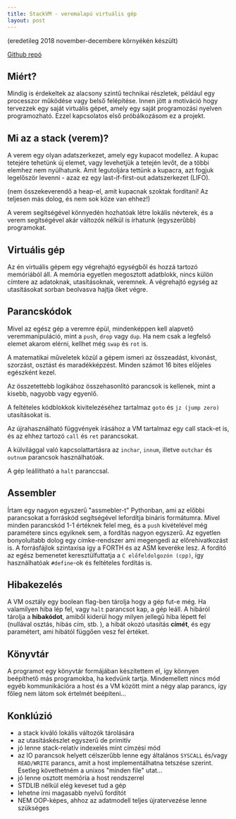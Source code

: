```yaml
---
title: StackVM - veremalapú virtuális gép
layout: post
---
```


(eredetileg 2018 november-decembere környékén készült)

[Github repó](https://github.com/Sasszem/stackvm)

## Miért?

Mindig is érdekeltek az alacsony szintű technikai részletek, például egy processzor működése vagy belső felépítése. Innen jött a motiváció hogy tervezzek egy saját virtuális gépet, amely egy saját programozási nyelven programozható. Ezzel kapcsolatos első próbálkozásom ez a projekt.

## Mi az a stack (verem)?

A verem egy olyan adatszerkezet, amely egy kupacot modellez. A kupac tetejére tehetünk új elemet, vagy levehetjük a tetején levőt, de a többi elemhez nem nyúlhatunk. Amit legutoljára tettünk a kupacra, azt fogjuk legelőször levenni - azaz ez egy last-if-first-out adatszerkezet (LIFO).

(nem összekeverendő a heap-el, amit kupacnak szoktak fordítani! Az teljesen más dolog, és nem sok köze van ehhez!)

A verem segítségével könnyedén hozhatóak létre lokális névterek, és a verem segítségével akár változók nélkül is írhatunk (egyszerűbb) programokat.

## Virtuális gép

Az én virtuális gépem egy végrehajtó egységből és hozzá tartozó memóriából áll. A memória egyetlen megosztott adatblokk, nincs külön címtere az adatoknak, utasításoknak, veremnek. A végrehajtó egység az utasításokat sorban beolvasva hajtja őket végre.

## Parancskódok

Mivel az egész gép a veremre épül, mindenképpen kell alapvető veremmanipuláció, mint a `push`, `drop` vagy `dup`. Ha nem csak a legfelső elemet akarom elérni, kellhet még `swap` és `rot` is.

A matematikai műveletek közül a gépem ismeri az összeadást, kivonást, szorzást, osztást és maradékképzést. Minden számot 16 bites előjeles egészként kezel.

Az összetettebb logikához összehasonlító parancsok is kellenek, mint a kisebb, nagyobb vagy egyenlő.

A feltételes kódblokkok kivitelezéséhez tartalmaz `goto` és `jz (jump zero)` utasításokat is.

Az újrahasználható függvények írásához a VM tartalmaz egy call stack-et is, és az ehhez tartozó `call` és `ret` parancsokat.

A külvilággal való kapcsolattartásra az `inchar`, `innum`, illetve `outchar` és `outnum` parancsok használhatóak.

A gép leállítható a `halt` paranccsal.

## Assembler

Írtam egy nagyon egyszerű "assmebler-t" Pythonban, ami az előbbi parancsokat a forráskód segítségével lefordítja bináris formátumra. Mivel minden parancskód 1-1 értéknek felel meg, és a `push` kivételével még paramétere sincs egyiknek sem, a fordítás nagyon egyszerű. Az egyetlen bonyolultabb dolog egy címke-rendszer ami megengedi az előrehivatkozást is. A forrásfájlok szintaxisa így a FORTH és az ASM keveréke lesz. A fordító az egész bemenetet keresztülfuttatja a `C előfeldolgozón (cpp)`, így használhatóak `#define`-ok és feltételes fordítás is.

## Hibakezelés

A VM osztály egy boolean flag-ben tárolja hogy a gép fut-e még. Ha valamilyen hiba lép fel, vagy `halt` parancsot kap, a gép leáll. A hibáról tárolja a **hibakódot**, amiből kiderül hogy milyen jellegű hiba lépett fel (nullával osztás, hibás cím, stb. ), a hibát okozó utasítás **címét**, és egy paramétert, ami hibától függően vesz fel értéket.

## Könyvtár

A programot egy könyvtár formájában készítettem el, így könnyen beépíthető más programokba, ha kedvünk tartja. Mindemellett nincs mód egyéb kommunikációra a host és a VM között mint a négy alap parancs, így főleg nem látom sok értelmét beépíteni...

## Konklúzió

- a stack kiváló lokális változók tárolására
- az utasításkészlet egyszerű de primitív
- jó lenne stack-relatív indexelés mint címzési mód
- az IO parancsok helyett célszerűbb lenne egy általános `SYSCALL` és/vagy `READ/WRITE` parancs, amit a host implementálhatna tetszése szerint. Esetleg követhetném a unixos "minden file" utat...
- jó lenne osztott memória a host rendszerrel
- STDLIB nélkül elég keveset tud a gép
- lehetne írni magasabb nyelvű fordítót
- NEM OOP-képes, ahhoz az adatmodell teljes újratervezése lenne szükséges